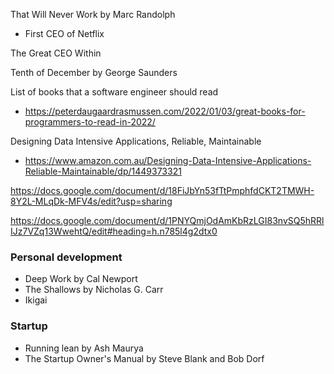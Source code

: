 That Will Never Work by Marc Randolph
- First CEO of Netflix

The Great CEO Within

Tenth of December by George Saunders

List of books that a software engineer should read
- https://peterdaugaardrasmussen.com/2022/01/03/great-books-for-programmers-to-read-in-2022/ 

Designing Data Intensive Applications, Reliable, Maintainable
- https://www.amazon.com.au/Designing-Data-Intensive-Applications-Reliable-Maintainable/dp/1449373321 

https://docs.google.com/document/d/18FiJbYn53fTtPmphfdCKT2TMWH-8Y2L-MLqDk-MFV4s/edit?usp=sharing

https://docs.google.com/document/d/1PNYQmjOdAmKbRzLGI83nvSQ5hRRlIJz7VZq13WwehtQ/edit#heading=h.n785l4g2dtx0

### Personal development
- Deep Work by Cal Newport
- The Shallows by Nicholas G. Carr
- Ikigai

### Startup
- Running lean by Ash Maurya
- The Startup Owner's Manual by Steve Blank and Bob Dorf
